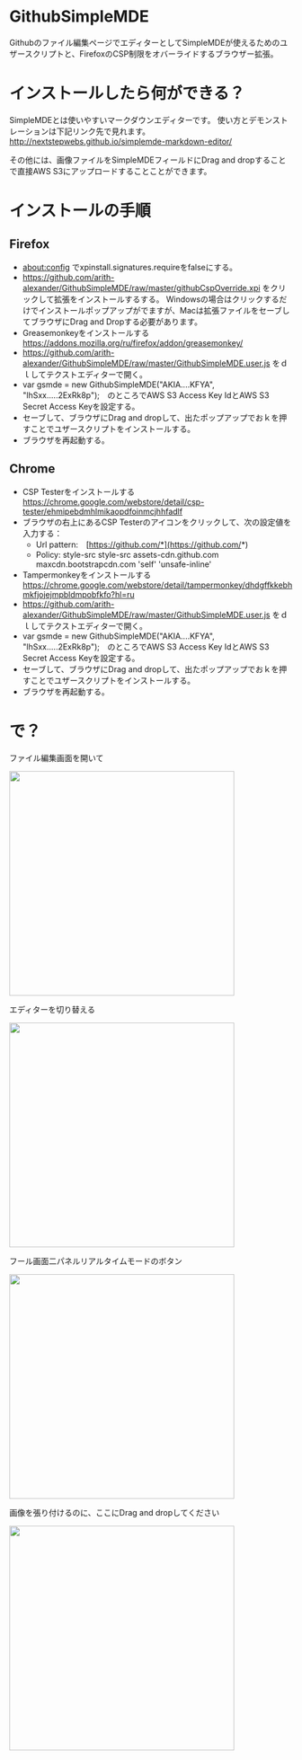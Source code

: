 # GithubSimpleMDE
Githubのファイル編集ページでエディターとしてSimpleMDEが使えるためのユザースクリプトと、FirefoxのCSP制限をオバーライドするブラウザー拡張。

# インストールしたら何ができる？
SimpleMDEとは使いやすいマークダウンエディターです。
使い方とデモンストレーションは下記リンク先で見れます。
http://nextstepwebs.github.io/simplemde-markdown-editor/

その他には、画像ファイルをSimpleMDEフィールドにDrag and dropすることで直接AWS S3にアップロードすることことができます。

# インストールの手順
## Firefox
* [about:config](about:config) でxpinstall.signatures.requireをfalseにする。
* https://github.com/arith-alexander/GithubSimpleMDE/raw/master/githubCspOverride.xpi をクリックして拡張をインストールするする。 Windowsの場合はクリックするだけでインストールポップアップがでますが、Macは拡張ファイルをセーブしてブラウザにDrag and Dropする必要があります。
* Greasemonkeyをインストールする　https://addons.mozilla.org/ru/firefox/addon/greasemonkey/
* https://github.com/arith-alexander/GithubSimpleMDE/raw/master/GithubSimpleMDE.user.js をｄｌしてテクストエディターで開く。
* var gsmde = new GithubSimpleMDE("AKIA....KFYA", "lhSxx.....2ExRk8p");　のところでAWS S3 Access Key IdとAWS S3 Secret Access Keyを設定する。
* セーブして、ブラウザにDrag and dropして、出たポップアップでおｋを押すことでユザースクリプトをインストールする。
* ブラウザを再起動する。

## Chrome
* CSP Testerをインストールする https://chrome.google.com/webstore/detail/csp-tester/ehmipebdmhlmikaopdfoinmcjhhfadlf
* ブラウザの右上にあるCSP Testerのアイコンをクリックして、次の設定値を入力する：
  * Url pattern:　[https://github.com/*](https://github.com/*)
  * Policy: style-src style-src assets-cdn.github.com maxcdn.bootstrapcdn.com 'self' 'unsafe-inline'
* Tampermonkeyをインストールする　https://chrome.google.com/webstore/detail/tampermonkey/dhdgffkkebhmkfjojejmpbldmpobfkfo?hl=ru
* https://github.com/arith-alexander/GithubSimpleMDE/raw/master/GithubSimpleMDE.user.js をｄｌしてテクストエディターで開く。
* var gsmde = new GithubSimpleMDE("AKIA....KFYA", "lhSxx.....2ExRk8p");　のところでAWS S3 Access Key IdとAWS S3 Secret Access Keyを設定する。
* セーブして、ブラウザにDrag and dropして、出たポップアップでおｋを押すことでユザースクリプトをインストールする。
* ブラウザを再起動する。


# で？
ファイル編集画面を開いて

<img src="https://arismile-documents.s3.amazonaws.com/pen_1452653008.PNG" width="400">

エディターを切り替える

<img src="https://arismile-documents.s3.amazonaws.com/bar_1452653119.PNG" width="400">

フール画面二パネルリアルタイムモードのボタン

<img src="https://arismile-documents.s3.amazonaws.com/button_1452654197.PNG" width="400">

画像を張り付けるのに、ここにDrag and dropしてください

<img src="https://arismile-documents.s3.amazonaws.com/zone_1452654391.PNG" width="400">
